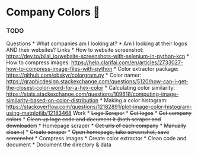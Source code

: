 # Company Colors 🎨

### TODO
Questions
    * What companies am I looking at?
    * Am I looking at their logos AND their websites?
Links
    * How to website screenshot: https://dev.to/bilal_io/website-screenshots-with-selenium-in-python-kcn
    * How to compress images: https://help.clarifai.com/en/articles/2733027-how-to-compress-image-files-with-python
    * Color extractor package: https://github.com/obskyr/colorgram.py
    * Color namer: https://graphicdesign.stackexchange.com/questions/5120/how-can-i-get-the-closest-color-word-for-a-hex-color
    * Calculating color similarity: https://stats.stackexchange.com/questions/109618/computing-image-similarity-based-on-color-distribution
    * Making a color histogram: https://stackoverflow.com/questions/12182891/plot-image-color-histogram-using-matplotlib/12183468
Work
    * ~~Logo Scraper~~
        * ~~Get logos~~
        * ~~Get company colors~~
        * ~~Clean up logo code and document it (both scraper and downloader)~~
    * Homepage scraper
        * ~~Get urls of each company~~
            * ~~Manually clean :(~~
        * ~~Create scraper~~
            * ~~Open homepage, take screenshot, save screenshot~~
        * Compress images
        * Create color extractor
        * Clean code and document
    * Document the directory & data
